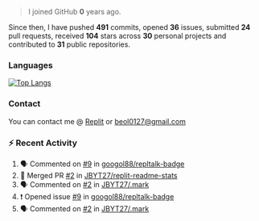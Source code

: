 > I joined GitHub **0** years ago.

Since then, I have pushed **491** commits, opened **36** issues, submitted **24** pull requests, received **104** stars across **30** personal projects and contributed to **31** public repositories.


### Languages

[![Top Langs](https://github-readme-stats.vercel.app/api/top-langs/?username=JBYT27&layout=compact)](https://github.com/anuraghazra/github-readme-stats)


### Contact
You can contact me @ [Replit](https://replit.com/@JBloves27) or beol0127@gmail.com

### :zap: Recent Activity

<!--START_SECTION:activity-->
1. 🗣 Commented on [#9](https://github.com/googol88/repltalk-badge/issues/9) in [googol88/repltalk-badge](https://github.com/googol88/repltalk-badge)
2. 🎉 Merged PR [#2](https://github.com/JBYT27/replit-readme-stats/pull/2) in [JBYT27/replit-readme-stats](https://github.com/JBYT27/replit-readme-stats)
3. 🗣 Commented on [#2](https://github.com/JBYT27/.mark/issues/2) in [JBYT27/.mark](https://github.com/JBYT27/.mark)
4. ❗️ Opened issue [#9](https://github.com/googol88/repltalk-badge/issues/9) in [googol88/repltalk-badge](https://github.com/googol88/repltalk-badge)
5. 🗣 Commented on [#2](https://github.com/JBYT27/.mark/issues/2) in [JBYT27/.mark](https://github.com/JBYT27/.mark)
<!--END_SECTION:activity-->
